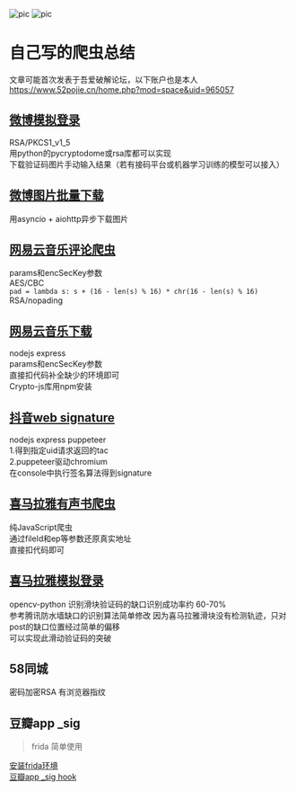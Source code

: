 ![pic](https://img.shields.io/badge/python-v3.7-green)
![pic](https://img.shields.io/badge/node-v12.16-green)
# 自己写的爬虫总结

文章可能首次发表于吾爱破解论坛，以下账户也是本人  
https://www.52pojie.cn/home.php?mod=space&uid=965057

## [微博模拟登录](introduction/weibo_login.md)

RSA/PKCS1_v1_5  
用python的pycryptodome或rsa库都可以实现  
下载验证码图片手动输入结果（若有接码平台或机器学习训练的模型可以接入）  

## [微博图片批量下载](introduction/weibo.md)

用asyncio + aiohttp异步下载图片  

## [网易云音乐评论爬虫](introduction/netease_comments.md)

params和encSecKey参数  
AES/CBC  
`pad = lambda s: s + (16 - len(s) % 16) * chr(16 - len(s) % 16)`  
RSA/nopading  

## [网易云音乐下载](introduction/netease_music.md)

nodejs express  
params和encSecKey参数  
直接扣代码补全缺少的环境即可  
Crypto-js库用npm安装  

## [抖音web signature](https://github.com/skygongque/douyin_signature)

nodejs express puppeteer  
1.得到指定uid请求返回的tac  
2.puppeteer驱动chromium  
在console中执行签名算法得到signature  

## [喜马拉雅有声书爬虫](introduction/ximalay_node.md)

纯JavaScript爬虫  
通过fileId和ep等参数还原真实地址  
直接扣代码即可  

## [喜马拉雅模拟登录](https://github.com/skygongque/login-ximalaya)
opencv-python 识别滑块验证码的缺口识别成功率约 60-70%  
参考腾讯防水墙缺口的识别算法简单修改
因为喜马拉雅滑块没有检测轨迹，只对post的缺口位置经过简单的偏移  
可以实现此滑动验证码的突破

## 58同城
密码加密RSA
有浏览器指纹  

## 豆瓣app _sig
> frida 简单使用  

[安装frida环境](./frida_demo/installFrida.md)   
[豆瓣app _sig hook](./frida_demo/doubanAppSigHook.md)    



